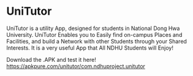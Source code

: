 # UniTutor
UniTutor is a utility App, designed for students in National Dong Hwa University. UniTutor Enables you to Easily find on-campus Places and Facilities, and build a Network with other Students through your Shared Interests. It is a very useful App that All NDHU Students will Enjoy!

Download the .APK and test it here! https://apkpure.com/unitutor/com.ndhuproject.unitutor
